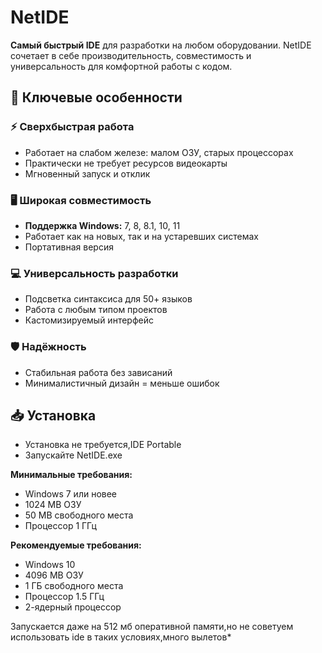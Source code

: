 # NetIDE 

**Самый быстрый IDE** для разработки на любом оборудовании. NetIDE сочетает в себе производительность, совместимость и универсальность для комфортной работы с кодом.

## 🌟 Ключевые особенности

### ⚡ Сверхбыстрая работа
- Работает на слабом железе: малом ОЗУ, старых процессорах
- Практически не требует ресурсов видеокарты
- Мгновенный запуск и отклик

### 🖥️ Широкая совместимость
- **Поддержка Windows:** 7, 8, 8.1, 10, 11
- Работает как на новых, так и на устаревших системах
- Портативная версия

### 💻 Универсальность разработки
- Подсветка синтаксиса для 50+ языков
- Работа с любым типом проектов
- Кастомизируемый интерфейс

### 🛡️ Надёжность
- Стабильная работа без зависаний
- Минималистичный дизайн = меньше ошибок

## 📥 Установка
- Установка не требуется,IDE Portable
- Запускайте NetIDE.exe


**Минимальные требования:**
- Windows 7 или новее
- 1024 MB ОЗУ 
- 50 MB свободного места
- Процессор 1 ГГц

**Рекомендуемые требования:**
  
- Windows 10
- 4096 MB ОЗУ
- 1 ГБ свободного места
- Процессор 1.5 ГГц
- 2-ядерный процессор

Запускается даже на 512 мб оперативной памяти,но не советуем использовать ide в таких условиях,много вылетов*
